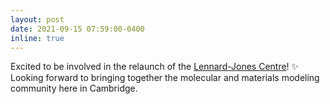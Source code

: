 ```yaml
---
layout: post
date: 2021-09-15 07:59:00-0400
inline: true
---
```


Excited to be involved in the relaunch of the <a href='https://ljc.group.cam.ac.uk/'>Lennard-Jones Centre</a>! :sparkles: Looking forward to bringing together the molecular and materials modeling community here in Cambridge.
